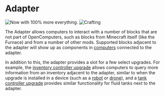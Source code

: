 # Adapter

![Now with 100% more everything.](oredict:oc:adapter)
![Crafting](img/adapter.png)

The Adapter allows computers to interact with a number of blocks that are not part of OpenComputers, such as blocks from Minecraft itself (like the Furnace) and from a number of other mods. Supported blocks adjacent to the adapter will show up as components in [computers](../general/computer.md) connected to the adapter.

In addition to this, the adapter provides a slot for a few select upgrades. For example, the [inventory controller upgrade](../item/inventoryControllerUpgrade.md) allows computers to query more information from an inventory adjacent to the adapter, similar to when the upgrade is installed in a device (such as a [robot](robot.md) or [drone](../item/drone.md)), and a [tank controller upgrade](../item/tankControllerUpgrade.md) provides similar functionality for fluid tanks next to the adapter.
